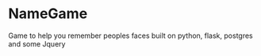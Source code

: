NameGame
========

Game to help you remember peoples faces built on python, flask, postgres and some Jquery

